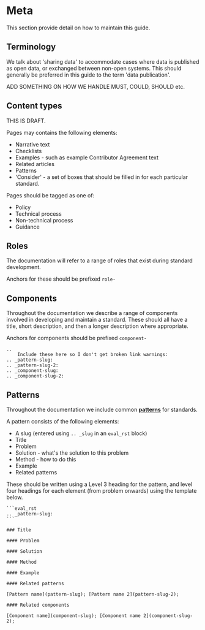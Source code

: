 # Meta

This section provide detail on how to maintain this guide. 

## Terminology

We talk about 'sharing data' to accommodate cases where data is published as open data, or exchanged between non-open systems. This should generally be preferred in this guide to the term 'data publication'.

ADD SOMETHING ON HOW WE HANDLE MUST, COULD, SHOULD etc. 

## Content types

THIS IS DRAFT.

Pages may contains the following elements:

* Narrative text
* Checklists
* Examples - such as example Contributor Agreement text 
* Related articles
* Patterns
* 'Consider' - a set of boxes that should be filled in for each particular standard.

Pages should be tagged as one of:

* Policy
* Technical process
* Non-technical process
* Guidance

## Roles
The documentation will refer to a range of roles that exist during standard development. 

Anchors for these should be prefixed `role-`

## Components

Throughout the documentation we describe a range of components involved in developing and maintain a standard. These should all have a title, short description, and then a longer description where appropriate. 

Anchors for components should be prefixed `component-`

```eval_rst
.. 
    Include these here so I don't get broken link warnings:
.. _pattern-slug:
.. _pattern-slug-2:
.. _component-slug:
.. _component-slug-2:
```

## Patterns

Throughout the documentation we include common [**patterns**](https://en.wikipedia.org/wiki/Pattern_language) for standards.

A pattern consists of the following elements:

* A slug (entered using `.. _slug` in an `eval_rst` block)
* Title
* Problem
* Solution - what's the solution to this problem
* Method - how to do this
* Example
* Related patterns

These should be written using a Level 3 heading for the pattern, and level four headings for each element (from problem onwards) using the template below.


````sphinx
```eval_rst
.. _pattern-slug:
```

### Title

#### Problem

#### Solution

#### Method

#### Example

#### Related patterns

[Pattern name](pattern-slug); [Pattern name 2](pattern-slug-2); 

#### Related components

[Component name](component-slug); [Component name 2](component-slug-2); 

````
